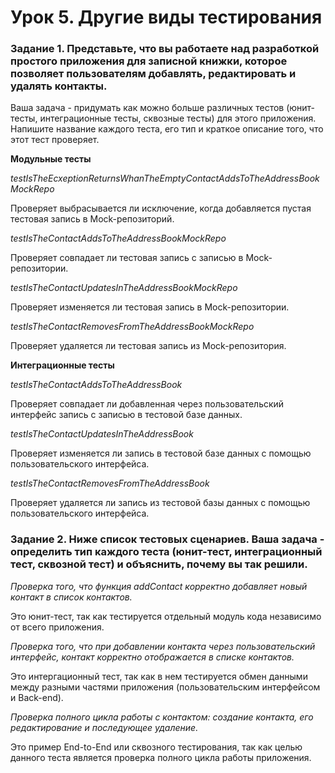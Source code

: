 # Урок 5. Другие виды тестирования

### Задание 1. Представьте, что вы работаете над разработкой простого приложения для записной книжки, которое позволяет пользователям добавлять, редактировать и удалять контакты.
Ваша задача - придумать как можно больше различных тестов (юнит-тесты, интеграционные тесты, сквозные тесты) для этого приложения. Напишите название каждого теста, его тип и краткое описание того, что этот тест проверяет.

**Модульные тесты**


_testIsTheEcxeptionReturnsWhanTheEmptyContactAddsToTheAddressBookMockRepo_ 

Проверяет выбрасывается ли исключение, когда добавляется пустая тестовая запись в Mock-репозиторий.


_testIsTheContactAddsToTheAddressBookMockRepo_

Проверяет совпадает ли тестовая запись с записью в Mock-репозитории.


_testIsTheContactUpdatesInTheAddressBookMockRepo_ 

Проверяет изменяется ли тестовая запись в Mock-репозитории.


_testIsTheContactRemovesFromTheAddressBookMockRepo_ 

Проверяет удаляется ли тестовая запись из Mock-репозитория.


**Интеграционные тесты**


_testIsTheContactAddsToTheAddressBook_

Проверяет совпадает ли добавленная через пользовательский интерфейс запись с записью в тестовой базе данных.


_testIsTheContactUpdatesInTheAddressBook_

Проверяет изменяется ли запись в тестовой базе данных с помощью пользовательского интерфейса.


_testIsTheContactRemovesFromTheAddressBook_

Проверяет удаляется ли запись из тестовой базы данных с помощью пользовательского интерфейса.


### Задание 2. Ниже список тестовых сценариев. Ваша задача - определить тип каждого теста (юнит-тест, интеграционный тест, сквозной тест) и объяснить, почему вы так решили.

_Проверка того, что функция addContact корректно добавляет новый контакт в список контактов._

Это юнит-тест, так как тестируется отдельный модуль кода независимо от всего приложения.

_Проверка того, что при добавлении контакта через пользовательский интерфейс, контакт корректно отображается в списке контактов._

Это интергационный тест, так как в нем тестируется обмен данными между разными частями приложения (пользовательским интерфейсом и Back-end).

_Проверка полного цикла работы с контактом: создание контакта, его редактирование и последующее удаление._

Это пример End-to-End или сквозного тестирования, так как целью данного теста является проверка полного цикла работы приложения.
